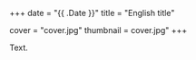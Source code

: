 +++
date = "{{ .Date }}"
title = "English title"

cover = "cover.jpg"
thumbnail = cover.jpg"
+++

Text.

